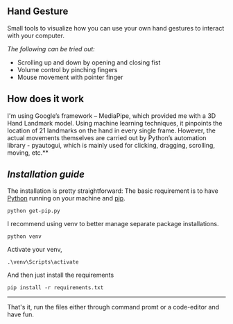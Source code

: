 **Hand Gesture**
---
Small tools to visualize how you can use your own hand gestures to interact with your computer. 

*The following can be tried out:*

 - Scrolling up and down by opening and closing fist
 - Volume control by pinching fingers
 - Mouse movement with pointer finger

How does it work
---
I'm using Google’s framework – MediaPipe, which provided me with a 3D Hand Landmark model. Using machine learning techniques, it pinpoints the location of 21 landmarks on the hand in every single frame. However, the actual movements themselves are carried out by Python’s automation library - pyautogui, which is mainly used for clicking, dragging, scrolling, moving, etc.**

*Installation guide*
--- 
The installation is pretty straightforward:
The basic requirement is to have [Python](https://www.python.org/) running on your machine and [pip](https://pypi.org/project/pip/).

    python get-pip.py

I recommend using venv to better manage separate package installations.

    python venv 

Activate your venv,

    .\venv\Scripts\activate

And then just install the requirements

    pip install -r requirements.txt
---
That's it, run the files either through command promt or a code-editor and have fun.
